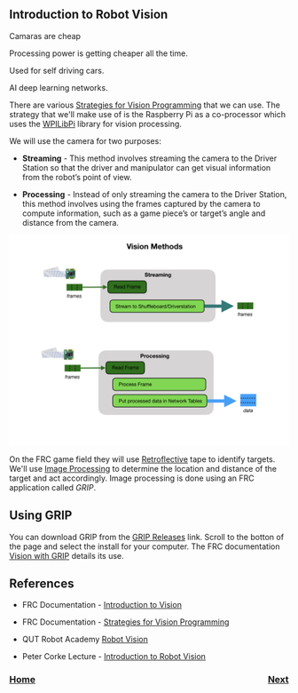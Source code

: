 ## Introduction to Robot Vision
Camaras are cheap

Processing power is getting cheaper all the time.

Used for self driving cars.

AI deep learning networks.

There are various [Strategies for Vision Programming](https://docs.wpilib.org/en/stable/docs/software/vision-processing/introduction/strategies-for-vision-programming.html) that we can use.  The strategy that we'll make use of is the Raspberry Pi as a co-processor which uses the [WPILibPi](https://docs.wpilib.org/en/stable/docs/software/vision-processing/wpilibpi/index.html) library for vision processing.

We will use the camera for two purposes:

- **Streaming** - This method involves streaming the camera to the Driver Station so that the driver and manipulator can get visual information from the robot’s point of view.

- **Processing** - Instead of only streaming the camera to the Driver Station, this method involves using the frames captured by the camera to compute information, such as a game piece’s or target’s angle and distance from the camera. 

![Camera Program Structure](../images/FRCVision/FRCVision.001.jpeg)

On the FRC game field they will use [Retroflective](https://docs.wpilib.org/en/stable/docs/software/vision-processing/introduction/target-info-and-retroreflection.html) tape to identify targets. We'll use [Image Processing](imageProcessing) to determine the location and distance of the target and act accordingly.  Image processing is done using an FRC application called *GRIP*.

## Using GRIP
You can download GRIP from the [GRIP Releases](https://github.com/WPIRoboticsProjects/GRIP/releases) link.  Scroll to the botton of the page and select the install for your computer.  The FRC documentation [Vision with GRIP](https://docs.wpilib.org/en/stable/docs/software/vision-processing/grip/index.html) details its use.

## References
- FRC Documentation - [Introduction to Vision](https://docs.wpilib.org/en/stable/docs/software/vision-processing/introduction/what-is-vision.html)

- FRC Documentation - [Strategies for Vision Programming](https://docs.wpilib.org/en/stable/docs/software/vision-processing/introduction/strategies-for-vision-programming.html)

- QUT Robot Academy [Robot Vision](https://robotacademy.net.au/masterclass/robotic-vision/)

- Peter Corke Lecture - [Introduction to Robot Vision](https://www.youtube.com/watch?v=N_a6IP6KUSE&list=PL1pxneANaikCO1-Z0XTaljLR3SE8tgRXY)

<h3><span style="float:left">
<a href="../index">Home</a></span>
<span style="float:right">
<a href="control">Next</a></span></h3>